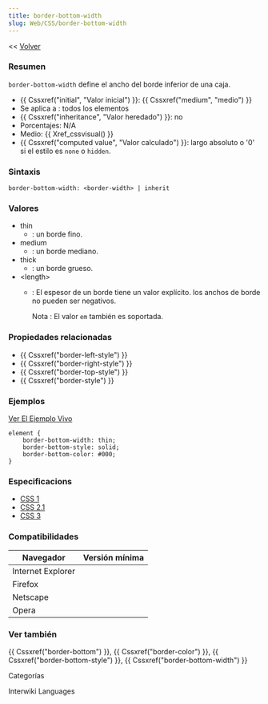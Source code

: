 ```yaml
---
title: border-bottom-width
slug: Web/CSS/border-bottom-width
---
```


<< [Volver](/es/Guía_de_referencia_de_CSS)

### Resumen

`border-bottom-width` define el ancho del borde inferior de una caja.

- {{ Cssxref("initial", "Valor inicial") }}: {{ Cssxref("medium", "medio") }}
- Se aplica a : todos los elementos
- {{ Cssxref("inheritance", "Valor heredado") }}: no
- Porcentajes: N/A
- Medio: {{ Xref_cssvisual() }}
- {{ Cssxref("computed value", "Valor calculado") }}: largo absoluto o '0' si el estilo es `none` o `hidden`.

### Sintaxis

```
border-bottom-width: <border-width> | inherit
```

### Valores

- thin
  - : un borde fino.
- medium
  - : un borde mediano.
- thick
  - : un borde grueso.
- \<length>
  - : El espesor de un borde tiene un valor explícito. los anchos de borde no pueden ser negativos.
  
    Nota : El valor `em` también es soportada.

### Propiedades relacionadas

- {{ Cssxref("border-left-style") }}
- {{ Cssxref("border-right-style") }}
- {{ Cssxref("border-top-style") }}
- {{ Cssxref("border-style") }}

### Ejemplos

[Ver El Ejemplo Vivo](/samples/cssref/border.html)

```
element {
    border-bottom-width: thin;
    border-bottom-style: solid;
    border-bottom-color: #000;
}
```

### Especificacions

- [CSS 1](http://www.w3.org/TR/CSS1#border-width)
- [CSS 2.1](http://www.w3.org/TR/CSS21/box.html#border-width-properties)
- [CSS 3](http://www.w3.org/TR/css3-background/#border-width)

### Compatibilidades

| Navegador         | Versión mínima |
| ----------------- | -------------- |
| Internet Explorer |                |
| Firefox           |                |
| Netscape          |                |
| Opera             |                |

### Ver también

{{ Cssxref("border-bottom") }}, {{ Cssxref("border-color") }}, {{ Cssxref("border-bottom-style") }}, {{ Cssxref("border-bottom-width") }}

Categorías

Interwiki Languages
